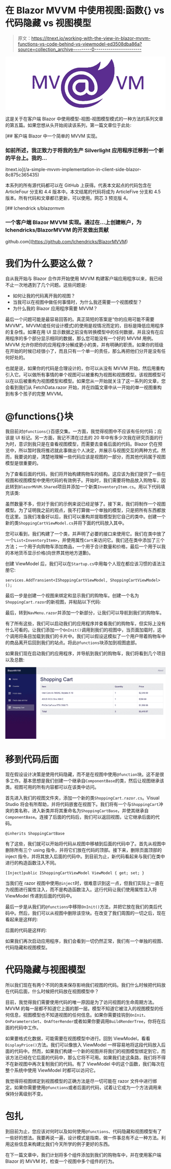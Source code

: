 # 在 Blazor MVVM 中使用视图:函数{} vs 代码隐藏 vs 视图模型

> 原文：<https://itnext.io/working-with-the-view-in-blazor-mvvm-functions-vs-code-behind-vs-viewmodel-ed3508dba86a?source=collection_archive---------0----------------------->

![](img/8686cfd665f32462b6a7ba17426b12e2.png)

这是关于在客户端 Blazor 中使用模型-视图-视图模型模式的一种方法的系列文章的第五篇。如果您想从头开始阅读该系列，第一篇文章位于此处:

[](/a-simple-mvvm-implementation-in-client-side-blazor-8c875c365435) [## 客户端 Blazor 中一个简单的 MVVM 实现。

### 如前所述，我正致力于将我的生产 Silverlight 应用程序迁移到一个新的平台上。我的…

itnext.io](/a-simple-mvvm-implementation-in-client-side-blazor-8c875c365435) 

本系列的所有源代码都可以在 GitHub 上获得。代表本文起点的代码包含在 ArticleFour 分支和 4.4 版本中。本文结尾的代码将成为 ArticleFive 分支和 4.5 版本。所有代码和文章都已更新，可以使用。网芯 3 预览版 4。

[](https://github.com/lchendricks/BlazorMVVM) [## lchendrick s/blazormvm

### 一个客户端 Blazor MVVM 实现。通过在…上创建帐户，为 lchendricks/BlazorMVVM 的开发做出贡献

github.com](https://github.com/lchendricks/BlazorMVVM) 

# 我们为什么要这么做？

自从我开始与 Blazor 合作并开始使用 MVVM 构建客户端应用程序以来，我已经不止一次地遇到了几个问题。这些问题是:

*   如何让我的代码离开我的视图？
*   当我可以在视图中做任何事情时，为什么我还需要一个视图模型？
*   为什么我的 Blazor 应用程序需要 MVVM？

最后一个问题可能是最容易回答的。真正简短的答案是“你的应用可能不需要 MVVM”。MVVM(或任何设计模式)的使用是视情况而定的，目标是降低应用程序的复杂性。如果在用 UI 显示数据之前没有转换模型中的任何数据，并且没有在应用程序的多个部分显示相同的数据，那么您可能没有一个好的 MVVM 用例。MVVM 允许你把你的应用程序分解成更小的类，并有明确的职责。如果你的班级在开始的时候已经很小了，而且只有一个单一的责任，那么再把他们分开是没有任何好处的。

也就是说，如果你的代码是合理设计的，你可以从没有 MVVM 开始，然后用重构引入它。可以做所有事情的单个视图可以被重构为视图和视图模型。该视图模型可以在以后被重构为视图模型和模型。如果您从一开始就关注了这一系列的文章，您会看到我们从 FetchData.razor 开始，并在四篇文章中从一开始的单一视图重构到有多个孩子的完整 MVVM。

# @functions{}块

我目前对`@functions{}`百感交集。一方面，我觉得视图中不应该有任何代码；应该是 UI 标记。另一方面，我记不清在过去的 20 年中有多少次我在研究页面的行为时，意识到我只是在查看视图模型，而需要去查看后面的代码。Blazor 仍在预览中，所以暂时我将推迟就此事做出个人决定，并展示与视图交互的两种方式。然而，我要说的是，清楚地理解一些代码应该是视图的一部分，而其他代码属于视图模型是很重要的。

为了查看后面的代码，我们将开始构建购物车的结构。这应该为我们提供了一些在视图和视图模型中使用代码的有效例子。开始时，我们需要将物品放入购物车，因此转到`BlazorMVVM.Shared`项目并添加一个新类`InventoryItem.cs`。用以下代码填充该类:

虽然数量不多，但对于我们的示例来说已经足够了。接下来，我们将制作一个视图模型。为了证明我之前的观点，我不打算做一个单独的模型，只是把所有东西都放在这里。当我们准备好以后，我们可以重构并提取模型到它自己的类中。创建一个新的类`ShoppingCartViewModel.cs`并将下面的代码放入其中。

您可以看到，我们构建了一个类，并声明了必要的接口来使用它。我们在类中放了一个`List<InventoryItem>`，并使用属性`Cart`来访问它。我们还在类中添加了三个方法；一个用于向购物车添加商品，一个用于合计数量和价格，最后一个用于以我的本地货币显示价格(向世界其他地方道歉)。

创建 ViewModel 后，我们可以在`Startup.cs`中用每个人现在都应该习惯的语法注册它:

```
services.AddTransient<IShoppingCartViewModel, ShoppingCartViewModel>();
```

最后一步是创建一个视图来绑定和显示我们的购物车。创建一个名为`ShoppingCart.razor`的新视图，并粘贴以下代码:

最后，转到`NavMenu.razor`并添加一个新部分，让我们可以导航到我们的购物车。

有了所有这些，我们可以启动我们的应用程序并查看我们的购物车，但实际上没有什么可看的。让我们添加一个`OnInit()`调用到我们的视图中，当页面加载时，这个调用将条目加载到我们的卡片中。我们可以假设这模拟了一个用户带着购物车中的商品离开后回到我们的站点。将此`@functions`块添加到视图底部。

如果我们现在启动我们的应用程序，并导航到我们的购物车，我们将看到几个项目以及总数:

![](img/549057b24efe8607482857b96403fc8b.png)

# 移到代码后面

现在假设设计决策是使用代码隐藏，而不是在视图中使用`@function`块。这不是很多工作。基本思想是我们创建一个继承自`ComponentBase`的类，然后让视图继承该类。视图可用的所有内容都可以在该类中访问。

首先进入我们的视图文件夹，添加一个新的类`ShoppingCart.razor.cs`。Visual Studio 将会有所帮助，并将代码嵌套在视图下。我们将有一个与`ShoppingCart`冲突的类名称，进入新类并将其重命名为`ShoppingCartBase`，并使其继承自`ComponentBase`。连接了后面的代码后，我们可以返回视图，让它继承后面的代码。

```
@inherits ShoppingCartBase
```

有了这些，我们就可以开始将代码从视图中移植到后面的代码中了。首先从视图中删除所有三个 using 指令，并将它们放在代码的顶部。接下来，删除页面顶部的 inject 指令，并将其放入后面的代码中。到目前为止，新代码看起来与我们在类中进行的构造函数注入不同。

```
[Inject]public IShoppingCartViewModel ViewModel { get; set; }
```

当我们在 razor 视图中使用`@inject`时，很难意识到这一点，但我们实际上一直在为视图进行属性注入，而不是构造函数注入。这行代码让我们使用属性注入将 ViewModel 传递到后面的代码中。

最后一步是从我们的`@functions`中移除`OnInit()`方法，并把它放在我们的类后代码中。然后，我们可以从视图中删除该空块。在改变了我们周围的一切之后，现在看起来是这样的:

后面的代码是这样的:

如果我们再次启动应用程序，我们会看到一切仍然正常，我们有一个单独的视图、代码隐藏和视图模型。

# 代码隐藏与视图模型

所以我们现在有两个不同的类来保存影响我们视图的代码。我们什么时候把代码放在代码后面，什么时候把代码放在视图模型中？

目前，我觉得我们需要使用代码的唯一原因是为了访问视图的生命周期方法。MVVM 的每一层都不知道它上面的那一层。模型不知道它被注入的视图模型的任何信息，视图模型也不知道视图的任何信息。如果你需要挂钩到`OnInit`、`OnParametersSet`、`OnAfterRender`或者如果你要调用`BuildRenderTree`，你将在后面的代码中工作。

如果要格式化数据，可能需要在视图模型中进行。回到 ViewModel，看看`DisplayPrice()`方法。我们可以像放入 ViewModel 一样容易地将这段代码放入后面的代码中。然而，如果我们构建一个新的视图并将我们的视图模型绑定到它，而该方法已经在它后面的代码中，那么它将不可用。如果我们走这条路，我们将不得不在新视图中再次复制我们的代码。有了 ViewModel 中的这个函数，我们每次在整个系统中使用 ViewModel 时都可以访问它。

我觉得将视图绑定到视图模型的正确方法是尽一切可能在 razor 文件中进行绑定。如果你需要使用`@functions`或者后面的代码，试着让它成为一个方法调用来保持分离级别不变。

# 包扎

到目前为止，您应该对何时以及如何使用`@functions`、代码隐藏和视图模型有了一些好的想法。我要再说一遍，设计模式是指南，做一件事总有不止一种方法。利用这些信息来构建比我们今天所学的例子更好的东西。

在下一篇文章中，我们计划将多个组件添加到我们的购物车中，并在使用客户端 Blazor 的 MVVM 时，检查一个视图中多个组件的行为。